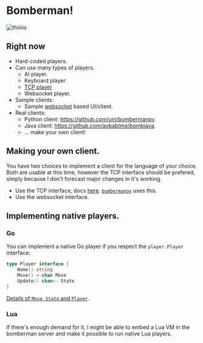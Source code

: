 # Bomberman!

![thiiiiis](https://f.cloud.github.com/assets/1189716/2439669/2770d5a0-adff-11e3-9c53-af0e3a59171c.png)

## Right now

* Hard-coded players.
* Can use many types of players.
  * AI player.
  * Keyboard player.
  * [TCP player](https://github.com/aybabtme/bombertcp/blob/master/player.go)
  * Websocket player.
* Sample clients:
  * Sample [websocket](https://github.com/aybabtme/bomberweb) based UI/client.
* Real clients:
  * Python client: https://github.com/uiri/bombermanpy.
  * Java client: https://github.com/aybabtme/bombjava.
  * ... make your own client!

## Making your own client.

You have two choices to implement a client for the language of your choice. Both are usable at this time, however 
the TCP interface should be prefered, simply because I don't forecast major changes in it's working.

* Use the TCP interface, docs [here](https://github.com/aybabtme/bombertcp). 
  [`bombermanpy`](https://github.com/uiri/bombermanpy) uses this.
* Use the websocket interface.

## Implementing native players.

### Go

You can implement a native Go player if you respect the `player.Player` interface:

```go
type Player interface {
	Name() string
	Move() <-chan Move
	Update() chan<- State
}
```

[Details of `Move`, `State` and `Player`](https://github.com/aybabtme/bomberman/blob/master/player/player.go).

### Lua

If there's enough demand for it, I might be able to embed a Lua VM in the bomberman server and make it possible to run native Lua players.
